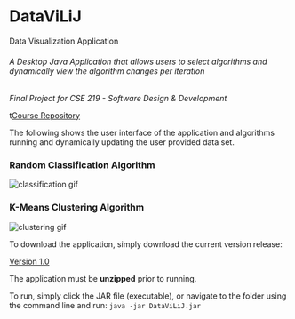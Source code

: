 # DataViLiJ
Data Visualization Application
###### A Desktop Java Application that allows users to select algorithms and dynamically view the algorithm changes per iteration

*Final Project for CSE 219 - Software Design & Development*

t[Course Repository](https://github.com/Neil1114/CSE219-Software-Design)

The following shows the user interface of the application and algorithms running and dynamically updating the user provided data set.

### Random Classification Algorithm
![classification gif](https://github.com/Neil1114/CSE219-Software-Design/blob/master/DataViLiJ/classification_gif.gif "Classification Gif")

### K-Means Clustering Algorithm
![clustering gif](https://github.com/Neil1114/CSE219-Software-Design/blob/master/DataViLiJ/clustering_gif.gif "Clustering Gif")

To download the application, simply download the current version release:

[Version 1.0](https://github.com/Neil1114/DataViLiJ/releases/tag/v1.0)

The application must be **unzipped** prior to running.

To run, simply click the JAR file (executable), or navigate to the folder using the command line and run:
``` java -jar DataViLiJ.jar ```